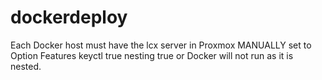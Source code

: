 # dockerdeploy

Each Docker host must have the lcx server in Proxmox MANUALLY set to Option Features  keyctl true nesting true or Docker will not run as it is nested.

